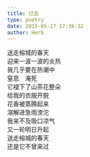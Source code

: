 ```yaml
---  
title: 过去  
type: poetry  
date: 2015-05-17 17:39:32  
author: Herb    
---  
```

送走榕城的春天  
迎来一波一波的炎热  
我几乎要在热潮中  
窒息　淹死  
它褪下了山茶花整朵  
给我的衣服开脱  
花香被蒸腾起来  
溶解进急雨滂沱  
我来不及吸口凉气  
又一轮明日升起  
送走榕城的春天  
还是它不曾来过